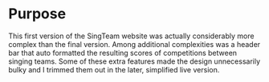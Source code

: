 # Purpose
This first version of the SingTeam website was actually considerably more complex than the final version.  Among additional complexities was a header bar that auto formatted the resulting scores of competitions between singing teams.  Some of these extra features made the design unnecessarily bulky and I trimmed them out in the later, simplified live version.
